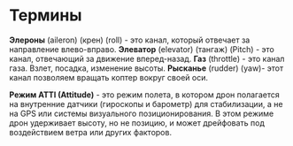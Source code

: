# Термины

**Элероны** (aileron) (крен) (roll) - это канал, который отвечает за направление влево-вправо.
**Элеватор** (elevator) (тангаж) (Pitch) - это канал, отвечающий за движение вперед-назад.
**Газ** (throttle) - это канал газа. Взлет, посадка, изменение высоты.
**Рысканье** (rudder) (yaw)- этот канал позволяем вращать коптер вокруг своей оси.

**Режим ATTI (Attitude)** - это режим полета, в котором дрон полагается на внутренние датчики (гироскопы и барометр) для стабилизации, а не на GPS или системы визуального позиционирования. В этом режиме дрон удерживает высоту, но не позицию, и может дрейфовать под воздействием ветра или других факторов. 
